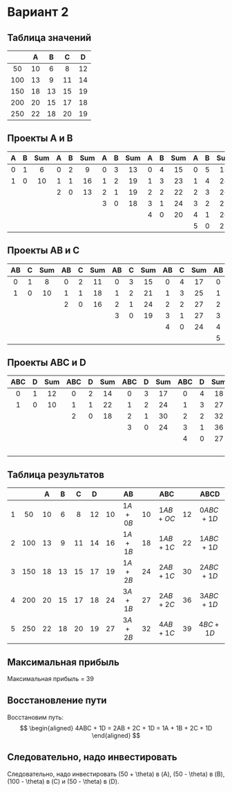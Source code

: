 # Вариант 2

## Таблица значений
 |  | A | B | C | D |
 | :--: | :--: | :--: | :--: | :--: |
 | 50 | 10 | 6 | 8 | 12 |
 | 100 | 13 | 9 | 11 | 14 |
 | 150 | 18 | 13 | 15 | 19 |
 | 200 | 20 | 15 | 17 | 18 |
 | 250 | 22 | 18 | 20 | 19 |

## Проекты A и B
 | A | B | Sum | A | B | Sum | A | B | Sum | A | B | Sum | A | B | Sum |
 | :--: | :--: | :--: | :--: | :--: | :--: | :--: | :--: | :--: | :--: | :--: | :--: | :--: | :--: | :--: |
 | 0 | 1 | 6 | 0 | 2 | 9 | 0 | 3 | 13 | 0 | 4 | 15 | 0 | 5 | 18 |
 | 1 | 0 | 10 | 1 | 1 | 16 | 1 | 2 | 19 | 1 | 3 | 23 | 1 | 4 | 24 |
 |  |  |  | 2 | 0 | 13 | 2 | 1 | 19 | 2 | 2 | 22 | 2 | 3 | 26 |
 |  |  |  |  |  |  | 3 | 0 | 18 | 3 | 1 | 24 | 3 | 2 | 27 |
 |  |  |  |  |  |  |  |  |  | 4 | 0 | 20 | 4 | 1 | 26 |
 |  |  |  |  |  |  |  |  |  |  |  |  | 5 | 0 | 22 | 

## Проекты AB и C
 | AB | C | Sum | AB | C | Sum | AB | C | Sum | AB | C | Sum | AB | C | Sum |
 | :--: | :--: | :--: | :--: | :--: | :--: | :--: | :--: | :--: | :--: | :--: | :--: | :--: | :--: | :--: |
 | 0 | 1 | 8 | 0 | 2 | 11 | 0 | 3 | 15 | 0 | 4 | 17 | 0 | 5 | 20 |
 | 1 | 0 | 10 | 1 | 1 | 18 | 1 | 2 | 21 | 1 | 3 | 25 | 1 | 4 | 27 |
 |  |  |  | 2 | 0 | 16 | 2 | 1 | 24 | 2 | 2 | 27 | 2 | 3 | 31 |
 |  |  |  |  |  |  | 3 | 0 | 19 | 3 | 1 | 27 | 3 | 2 | 30 |
 |  |  |  |  |  |  |  |  |  | 4 | 0 | 24 | 4 | 1 | 32 |
 |  |  |  |  |  |  |  |  |  |  |  |  | 5 | 0 | 27 |

## Проекты ABC и D
 | ABC | D | Sum | ABC | D | Sum | ABC | D | Sum | ABC | D | Sum | ABC | D | Sum |
 | :--: | :--: | :--: | :--: | :--: | :--: | :--: | :--: | :--: | :--: | :--: | :--: | :--: | :--: | :--: |
 | 0 | 1 | 12 | 0 | 2 | 14 | 0 | 3 | 17 | 0 | 4 | 18 | 0 | 5 | 19 |
 | 1 | 0 | 10 | 1 | 1 | 22 | 1 | 2 | 24 | 1 | 3 | 27 | 1 | 4 | 28 |
 |  |  |  | 2 | 0 | 18 | 2 | 1 | 30 | 2 | 2 | 32 | 2 | 2 | 35 |
 |  |  |  |  |  |  | 3 | 0 | 24 | 3 | 1 | 36 | 3 | 2 | 38 |
 |  |  |  |  |  |  |  |  |  | 4 | 0 | 27 | 4 | 1 | 39 |
 |  |  |  |  |  |  |  |  |  |  |  |  | 5 | 0 | 32 |

## Таблица результатов
 |  |  | A | B | C | D |  | AB |  | ABC |  | ABCD |
 | :--: | :--: | :--: | :--: | :--: | :--: | :--: | :--: | :--: | :--: | :--: | :--: |
 | 1 | 50 |  10 | 6 | 8 | 12 | 10 | $1 A+0 B$ | 10 | $1 A B+O C$ | 12 | $0 A B C+1 D$ |
 | 2 | 100 | 13 | 9 | 11 | 14 | 16 | $1 A+1 B$ | 18 | $1 A B+1 C$ | 22 | $1 A B C+1 D$ |
 | 3 | 150 | 18 | 13 | 15 | 17 | 19 | $1 A+2 B$ | 24 | $2 A B+1 C$ | 30 | $2 A B C+1 D$ |
 | 4 | 200 | 20 | 15 | 17 | 18 | 24 | $3 A+1 B$ | 27 | $2 A B+2 C$ | 36 | $3 A B C+1 D$ |
 | 5 | 250 | 22 | 18 | 20 | 19 | 27 | $3 A+2 B$ | 32 | $4 A B+1 C$ | 39 | $4 B C+1 D$ |

## Максимальная прибыль

Максимальная прибыль = 39

## Восстановление пути

Восстановим путь:
$$
\begin{aligned}
4ABC + 1D = 2AB + 2C + 1D = 1A + 1B + 2C + 1D 
\end{aligned}
$$

## Следовательно, надо инвестировать

Следовательно, надо инвестировать \(50 + \theta\) в \(A\), \(50 - \theta\) в \(B\), \(100 - \theta\) в \(C\) и \(50 - \theta\) в \(D\).
